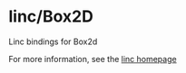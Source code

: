 # linc/Box2D
Linc bindings for Box2d

For more information, see the [linc homepage](http://snowkit.github.io/linc/)
